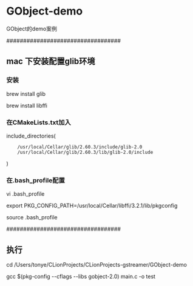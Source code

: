 # GObject-demo
GObject的demo案例

##################################
## mac 下安装配置glib环境
### 安装
brew install glib

brew install libffi

### 在CMakeLists.txt加入
include_directories(

        /usr/local/Cellar/glib/2.60.3/include/glib-2.0
        /usr/local/Cellar/glib/2.60.3/lib/glib-2.0/include
)

### 在.bash_profile配置
vi .bash_profile

export PKG_CONFIG_PATH=/usr/local/Cellar/libffi/3.2.1/lib/pkgconfig

source .bash_profile

##################################

## 执行
cd /Users/tonye/CLionProjects/CLionProjects-gstreamer/GObject-demo

gcc $(pkg-config --cflags --libs gobject-2.0)  main.c -o test

